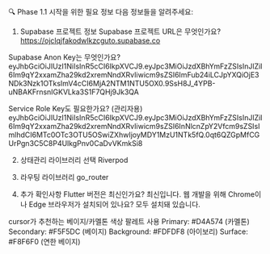 🔍 Phase 1.1 시작을 위한 필요 정보
다음 정보들을 알려주세요:
1. Supabase 프로젝트 정보
Supabase 프로젝트 URL은 무엇인가요?
https://ojclqjfakodwlkzcguto.supabase.co

Supabase Anon Key는 무엇인가요?
eyJhbGciOiJIUzI1NiIsInR5cCI6IkpXVCJ9.eyJpc3MiOiJzdXBhYmFzZSIsInJlZiI6Im9qY2xxamZha29kd2xremNndXRvIiwicm9sZSI6ImFub24iLCJpYXQiOjE3NDk3Nzk1OTksImV4cCI6MjA2NTM1NTU5OX0.9SsH8J_4YPB-uNBAKFrnsnIGKVLka3S1F7QHj9Jk3QA

Service Role Key도 필요한가요? (관리자용)
eyJhbGciOiJIUzI1NiIsInR5cCI6IkpXVCJ9.eyJpc3MiOiJzdXBhYmFzZSIsInJlZiI6Im9qY2xxamZha29kd2xremNndXRvIiwicm9sZSI6InNlcnZpY2Vfcm9sZSIsImlhdCI6MTc0OTc3OTU5OSwiZXhwIjoyMDY1MzU1NTk5fQ.0qt6QZGpMfCGUrPgn3C5C8P4UlkgPnv0CaDvVKmkSi8


2. 상태관리 라이브러리 선택
Riverpod

3. 라우팅 라이브러리
go_router

4. 추가 확인사항
Flutter 버전은 최신인가요? 최신입니다.
웹 개발을 위해 Chrome이나 Edge 브라우저가 설치되어 있나요? 모두 설치돼 있습니다.

cursor가 추천하는 베이지/카멜톤 색상 팔레트 사용
Primary: #D4A574 (카멜톤)
Secondary: #F5F5DC (베이지)
Background: #FDFDF8 (아이보리)
Surface: #F8F6F0 (연한 베이지)
